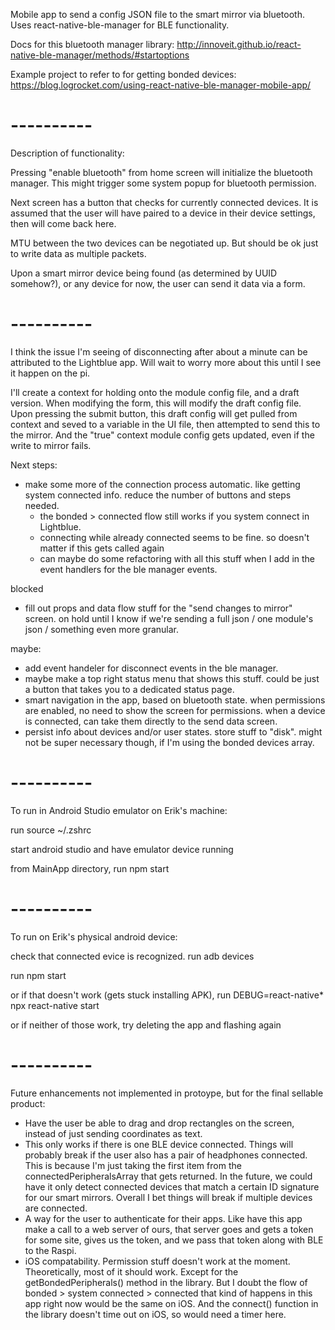 Mobile app to send a config JSON file to the smart mirror via bluetooth.
Uses react-native-ble-manager for BLE functionality.

Docs for this bluetooth manager library:
http://innoveit.github.io/react-native-ble-manager/methods/#startoptions

Example project to refer to for getting bonded devices:
https://blog.logrocket.com/using-react-native-ble-manager-mobile-app/

# ----------

Description of functionality:

Pressing "enable bluetooth" from home screen will initialize the bluetooth manager. This might trigger some system popup for bluetooth permission.

Next screen has a button that checks for currently connected devices. It is assumed that the user will have paired to a device in their device settings, then will come back here.

MTU between the two devices can be negotiated up. But should be ok just to write data as multiple packets.

Upon a smart mirror device being found (as determined by UUID somehow?), or any device for now, the user can send it data via a form.

# ----------

I think the issue I'm seeing of disconnecting after about a minute can be attributed to the Lightblue app. Will wait to worry more about this until I see it happen on the pi.

I'll create a context for holding onto the module config file, and a draft version. When modifying the form, this will modify the draft config file. Upon pressing the submit button, this draft config will get pulled from context and seved to a variable in the UI file, then attempted to send this to the mirror. And the "true" context module config gets updated, even if the write to mirror fails.

Next steps:
- make some more of the connection process automatic. like getting system connected info. reduce the number of buttons and steps needed.
   - the bonded > connected flow still works if you system connect in Lightblue.
   - connecting while already connected seems to be fine. so doesn't matter if this gets called again
   - can maybe do some refactoring with all this stuff when I add in the event handlers for the ble manager events.


blocked
- fill out props and data flow stuff for the "send changes to mirror" screen. on hold until I know if we're sending a full json / one module's json / something even more granular.


maybe:
- add event handeler for disconnect events in the ble manager.
- maybe make a top right status menu that shows this stuff. could be just a button that takes you to a dedicated status page.
- smart navigation in the app, based on bluetooth state. when permissions are enabled, no need to show the screen for permissions. when a device is connected, can take them directly to the send data screen.
- persist info about devices and/or user states. store stuff to "disk". might not be super necessary though, if I'm using the bonded devices array.

# ----------

To run in Android Studio emulator on Erik's machine:

run
   source ~/.zshrc

start android studio and have emulator device running

from MainApp directory, run
   npm start

# ----------

To run on Erik's physical android device:

check that connected evice is recognized. run
   adb devices

run
   npm start

or if that doesn't work (gets stuck installing APK), run
   DEBUG=react-native* npx react-native start

or if neither of those work, try deleting the app and flashing again

# ----------

Future enhancements not implemented in protoype, but for the final sellable product:
- Have the user be able to drag and drop rectangles on the screen, instead of just sending coordinates as text.
- This only works if there is one BLE device connected. Things will probably break if the user also has a pair of headphones connected. This is because I'm just taking the first item from the connectedPeripheralsArray that gets returned. In the future, we could have it only detect connected devices that match a certain ID signature for our smart mirrors. Overall I bet things will break if multiple devices are connected.
- A way for the user to authenticate for their apps. Like have this app make a call to a web server of ours, that server goes and gets a token for some site, gives us the token, and we pass that token along with BLE to the Raspi.
- iOS compatability. Permission stuff doesn't work at the moment. Theoretically, most of it should work. Except for the getBondedPeripherals() method in the library. But I doubt the flow of bonded > system connected > connected that kind of happens in this app right now would be the same on iOS. And the connect() function in the library doesn't time out on iOS, so would need a timer here.